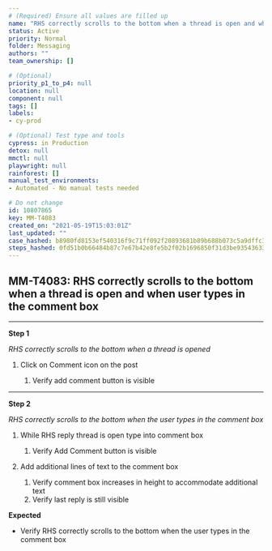 ```yaml
---
# (Required) Ensure all values are filled up
name: "RHS correctly scrolls to the bottom when a thread is open and when user types in the comment box"
status: Active
priority: Normal
folder: Messaging
authors: ""
team_ownership: []

# (Optional)
priority_p1_to_p4: null
location: null
component: null
tags: []
labels: 
- cy-prod

# (Optional) Test type and tools
cypress: in Production
detox: null
mmctl: null
playwright: null
rainforest: []
manual_test_environments: 
- Automated - No manual tests needed

# Do not change
id: 10807865
key: MM-T4083
created_on: "2021-05-19T15:03:01Z"
last_updated: ""
case_hashed: b8980fd8153ef540316f9c71ff092f20893681b89b688b073c5a9dffc3d5b0cdd0d3b516c50f04013ac11841ab6b9cd2
steps_hashed: 0fd51b0b66484b87c7e67b42e8fe5b2f02b1696850f31d3be935436336e74437aeedf3c3a86f52ca66c048f6482a5bde
---
```


<!-- (Auto-generated) Based on frontmatter's "key" and "name" -->

## MM-T4083: RHS correctly scrolls to the bottom when a thread is open and when user types in the comment box

---

**Step 1**

_RHS correctly scrolls to the bottom when a thread is opened_

1. Click on Comment icon on the post

   1. Verify add comment button is visible

---

**Step 2**

_RHS correctly scrolls to the bottom when the user types in the comment box_

1. While RHS reply thread is open type into comment box

   1. Verify Add Comment button is visible

2. Add additional lines of text to the comment box

   1. Verify comment box increases in height to accommodate additional text
   2. Verify last reply is still visible

**Expected**

- Verify RHS correctly scrolls to the bottom when the user types in the comment box
